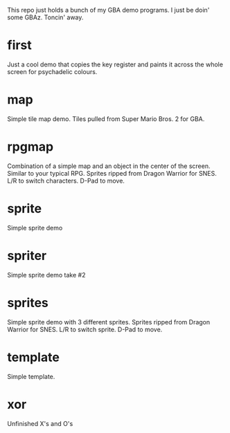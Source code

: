 This repo just holds a bunch of my GBA demo programs. I just be doin' some
GBAz. Toncin' away.

first
=====
Just a cool demo that copies the key register and paints it across the whole
screen for psychadelic colours.

map
===
Simple tile map demo. Tiles pulled from Super Mario Bros. 2 for GBA.

rpgmap
======
Combination of a simple map and an object in the center of the screen. Similar
to your typical RPG. Sprites ripped from Dragon Warrior for SNES. L/R to switch
characters. D-Pad to move.

sprite
======
Simple sprite demo

spriter
=======
Simple sprite demo take #2

sprites
=======
Simple sprite demo with 3 different sprites. Sprites ripped from Dragon Warrior
 for SNES. L/R to switch sprite. D-Pad to move.

template
========
Simple template.

xor
===
Unfinished X's and O's
